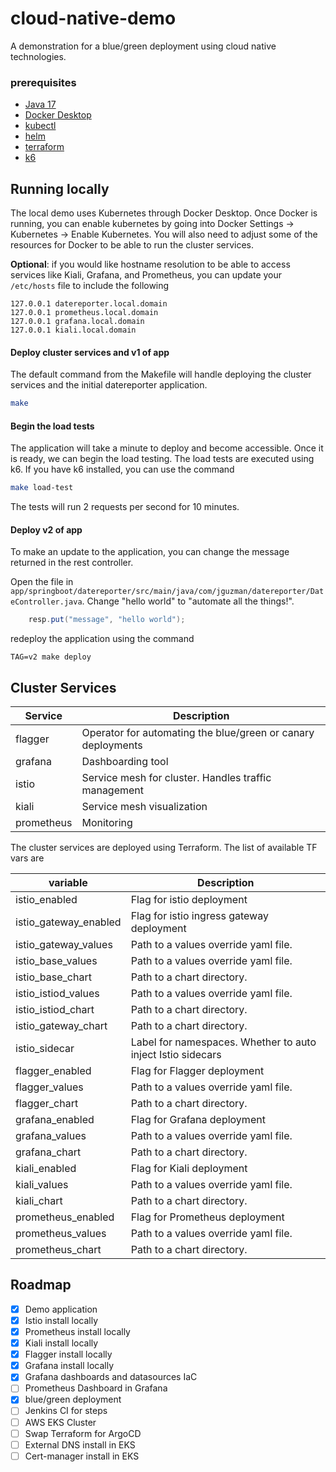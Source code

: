 # cloud-native-demo

A demonstration for a blue/green deployment using cloud native technologies.

### prerequisites

- [Java 17](https://openjdk.org/projects/jdk/17/)
- [Docker Desktop](https://www.docker.com/products/docker-desktop/)
- [kubectl](https://kubernetes.io/docs/tasks/tools/)
- [helm](https://helm.sh/docs/intro/install/)
- [terraform](https://developer.hashicorp.com/terraform/tutorials/aws-get-started/install-cli)
- [k6](https://k6.io/docs/get-started/installation/)

## Running locally

The local demo uses Kubernetes through Docker Desktop. Once Docker is running, you can enable kubernetes by going into Docker Settings -> Kubernetes -> Enable Kubernetes. You will also need to adjust some of the resources for Docker to be able to run the cluster services.

**Optional**: if you would like hostname resolution to be able to access services like Kiali, Grafana, and Prometheus, you can update your `/etc/hosts` file to include the following

```
127.0.0.1 datereporter.local.domain
127.0.0.1 prometheus.local.domain
127.0.0.1 grafana.local.domain
127.0.0.1 kiali.local.domain
```

#### Deploy cluster services and v1 of app

The default command from the Makefile will handle deploying the cluster services and the initial datereporter application.

```bash
make
```

#### Begin the load tests

The application will take a minute to deploy and become accessible. Once it is ready, we can begin the load testing. The load tests are executed using k6. If you have k6 installed, you can use the command

```bash
make load-test
```

The tests will run 2 requests per second for 10 minutes.

#### Deploy v2 of app

To make an update to the application, you can change the message returned in the rest controller.

Open the file in `app/springboot/datereporter/src/main/java/com/jguzman/datereporter/DateController.java`. Change "hello world" to "automate all the things!".

```java
    resp.put("message", "hello world");
```

redeploy the application using the command

```
TAG=v2 make deploy
```

## Cluster Services

| Service    | Description                                                  |
| ---------- | ------------------------------------------------------------ |
| flagger    | Operator for automating the blue/green or canary deployments |
| grafana    | Dashboarding tool                                            |
| istio      | Service mesh for cluster. Handles traffic management         |
| kiali      | Service mesh visualization                                   |
| prometheus | Monitoring                                                   |

The cluster services are deployed using Terraform. The list of available TF vars are

| variable              | Description                                                 |
| --------------------- | ----------------------------------------------------------- |
| istio_enabled         | Flag for istio deployment                                   |
| istio_gateway_enabled | Flag for istio ingress gateway deployment                   |
| istio_gateway_values  | Path to a values override yaml file.                        |
| istio_base_values     | Path to a values override yaml file.                        |
| istio_base_chart      | Path to a chart directory.                                  |
| istio_istiod_values   | Path to a values override yaml file.                        |
| istio_istiod_chart    | Path to a chart directory.                                  |
| istio_gateway_chart   | Path to a chart directory.                                  |
| istio_sidecar         | Label for namespaces. Whether to auto inject Istio sidecars |
| flagger_enabled       | Flag for Flagger deployment                                 |
| flagger_values        | Path to a values override yaml file.                        |
| flagger_chart         | Path to a chart directory.                                  |
| grafana_enabled       | Flag for Grafana deployment                                 |
| grafana_values        | Path to a values override yaml file.                        |
| grafana_chart         | Path to a chart directory.                                  |
| kiali_enabled         | Flag for Kiali deployment                                   |
| kiali_values          | Path to a values override yaml file.                        |
| kiali_chart           | Path to a chart directory.                                  |
| prometheus_enabled    | Flag for Prometheus deployment                              |
| prometheus_values     | Path to a values override yaml file.                        |
| prometheus_chart      | Path to a chart directory.                                  |

## Roadmap

- [x] Demo application
- [x] Istio install locally
- [x] Prometheus install locally
- [x] Kiali install locally
- [x] Flagger install locally
- [x] Grafana install locally
- [x] Grafana dashboards and datasources IaC
- [ ] Prometheus Dashboard in Grafana
- [x] blue/green deployment
- [ ] Jenkins CI for steps
- [ ] AWS EKS Cluster
- [ ] Swap Terraform for ArgoCD
- [ ] External DNS install in EKS
- [ ] Cert-manager install in EKS

